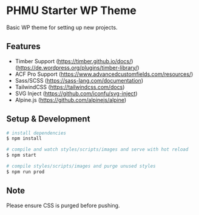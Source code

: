 # PHMU Starter WP Theme
Basic WP theme for setting up new projects.

## Features
- Timber Support (https://timber.github.io/docs/) (https://de.wordpress.org/plugins/timber-library/)
- ACF Pro Support (https://www.advancedcustomfields.com/resources/)
- Sass/SCSS (https://sass-lang.com/documentation)
- TailwindCSS (https://tailwindcss.com/docs)
- SVG Inject (https://github.com/iconfu/svg-inject)
- Alpine.js (https://github.com/alpinejs/alpine)

## Setup & Development
```bash
# install dependencies
$ npm install

# compile and watch styles/scripts/images and serve with hot reload
$ npm start

# compile styles/scripts/images and purge unused styles
$ npm run prod
```

## Note
Please ensure CSS is purged before pushing.
